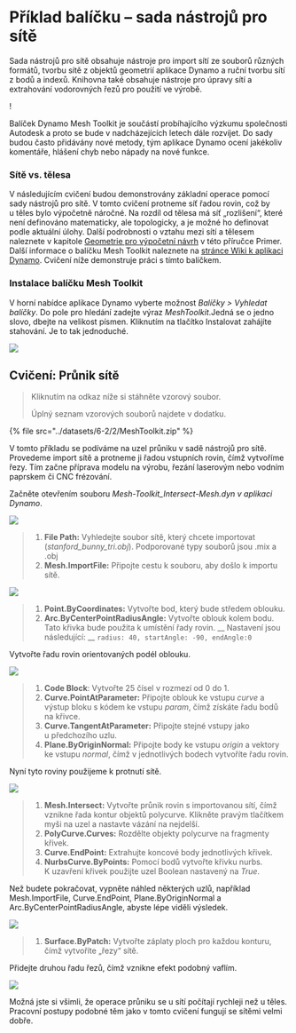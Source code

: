 # Příklad balíčku – sada nástrojů pro sítě

Sada nástrojů pro sítě obsahuje nástroje pro import sítí ze souborů různých formátů, tvorbu sítě z objektů geometrií aplikace Dynamo a ruční tvorbu sítí z bodů a indexů. Knihovna také obsahuje nástroje pro úpravy sítí a extrahování vodorovných řezů pro použití ve výrobě.

\![](<../images/6-2/2/meshToolkitcasestudy01 (2).jpg>)

Balíček Dynamo Mesh Toolkit je součástí probíhajícího výzkumu společnosti Autodesk a proto se bude v nadcházejících letech dále rozvíjet. Do sady budou často přidávány nové metody, tým aplikace Dynamo ocení jakékoliv komentáře, hlášení chyb nebo nápady na nové funkce.

### Sítě vs. tělesa

V následujícím cvičení budou demonstrovány základní operace pomocí sady nástrojů pro sítě. V tomto cvičení protneme síť řadou rovin, což by u těles bylo výpočetně náročné. Na rozdíl od tělesa má síť „rozlišení“, které není definováno matematicky, ale topologicky, a je možné ho definovat podle aktuální úlohy. Další podrobnosti o vztahu mezi sítí a tělesem naleznete v kapitole [Geometrie pro výpočetní návrh](../../5\_essential\_nodes\_and\_concepts/5-2\_geometry-for-computational-design/) v této příručce Primer. Další informace o balíčku Mesh Toolkit naleznete na [stránce Wiki k aplikaci Dynamo](https://github.com/DynamoDS/Dynamo/wiki/Dynamo-Mesh-Toolkit). Cvičení níže demonstruje práci s tímto balíčkem.

### Instalace balíčku Mesh Toolkit

V horní nabídce aplikace Dynamo vyberte možnost _Balíčky > Vyhledat balíčky_. Do pole pro hledání zadejte výraz _MeshToolkit_.Jedná se o jedno slovo, dbejte na velikost písmen. Kliknutím na tlačítko Instalovat zahájíte stahování. Je to tak jednoduché.

![](../images/6-2/2/meshToolkitcasestudy-installpackage.jpg)

## Cvičení: Průnik sítě

> Kliknutím na odkaz níže si stáhněte vzorový soubor.
>
> Úplný seznam vzorových souborů najdete v dodatku.

{% file src="../datasets/6-2/2/MeshToolkit.zip" %}

V tomto příkladu se podíváme na uzel průniku v sadě nástrojů pro sítě. Provedeme import sítě a protneme ji řadou vstupních rovin, čímž vytvoříme řezy. Tím začne příprava modelu na výrobu, řezání laserovým nebo vodním paprskem či CNC frézování.

Začněte otevřením souboru _Mesh-Toolkit_Intersect-Mesh.dyn v aplikaci Dynamo_.

![](../images/6-2/2/meshToolkitcasestudy-exercise01.jpg)

> 1. **File Path:** Vyhledejte soubor sítě, který chcete importovat (_stanford_bunny_tri.obj_). Podporované typy souborů jsou .mix a .obj
> 2. **Mesh.ImportFile:** Připojte cestu k souboru, aby došlo k importu sítě.

![](../images/6-2/2/meshToolkitcasestudy-exercise02.jpg)

> 1. **Point.ByCoordinates:** Vytvořte bod, který bude středem oblouku.
> 2. **Arc.ByCenterPointRadiusAngle:** Vytvořte oblouk kolem bodu. Tato křivka bude použita k umístění řady rovin. __ Nastavení jsou následující: __ `radius: 40, startAngle: -90, endAngle:0`

Vytvořte řadu rovin orientovaných podél oblouku.

![](../images/6-2/2/meshToolkitcasestudy-exercise03.jpg)

> 1. **Code Block**: Vytvořte 25 čísel v rozmezí od 0 do 1.
> 2. **Curve.PointAtParameter:** Připojte oblouk ke vstupu _curve_ a výstup bloku s kódem ke vstupu _param_, čímž získáte řadu bodů na křivce.
> 3. **Curve.TangentAtParameter:** Připojte stejné vstupy jako u předchozího uzlu.
> 4. **Plane.ByOriginNormal:** Připojte body ke vstupu _origin_ a vektory ke vstupu _normal_, čímž v jednotlivých bodech vytvoříte řadu rovin.

Nyní tyto roviny použijeme k protnutí sítě.

![](../images/6-2/2/meshToolkitcasestudy-exercise04.jpg)

> 1. **Mesh.Intersect:** Vytvořte průnik rovin s importovanou sítí, čímž vznikne řada kontur objektů polycurve. Klikněte pravým tlačítkem myši na uzel a nastavte vázání na nejdelší.
> 2. **PolyCurve.Curves:** Rozdělte objekty polycurve na fragmenty křivek.
> 3. **Curve.EndPoint:** Extrahujte koncové body jednotlivých křivek.
> 4. **NurbsCurve.ByPoints:** Pomocí bodů vytvořte křivku nurbs. K uzavření křivek použijte uzel Boolean nastavený na _True_.

Než budete pokračovat, vypněte náhled některých uzlů, například Mesh.ImportFile, Curve.EndPoint, Plane.ByOriginNormal a Arc.ByCenterPointRadiusAngle, abyste lépe viděli výsledek.

![](../images/6-2/2/meshToolkitcasestudy-exercise05.jpg)

> 1. **Surface.ByPatch:** Vytvořte záplaty ploch pro každou konturu, čímž vytvoříte „řezy“ sítě.

Přidejte druhou řadu řezů, čímž vznikne efekt podobný vaflím.

![](../images/6-2/2/meshToolkitcasestudy-exercise06.jpg)

Možná jste si všimli, že operace průniku se u sítí počítají rychleji než u těles. Pracovní postupy podobné těm jako v tomto cvičení fungují se sítěmi velmi dobře.
